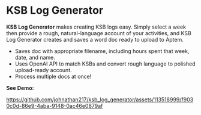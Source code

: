 # KSB Log Generator

**KSB Log Generator** makes creating KSB logs easy. Simply select a week then provide a rough, natural-language account of your activities, and KSB Log Generator creates and saves a word doc ready to upload to Aptem.
- Saves doc with appropriate filename, including hours spent that week, date, and name.
- Uses OpenAI API to match KSBs and convert rough language to polished upload-ready account.
- Process multiple docs at once!

**See Demo:**




https://github.com/johnathan217/ksb_log_generator/assets/113518999/f9030c0d-86e9-4aba-9148-0ac46e0879af

